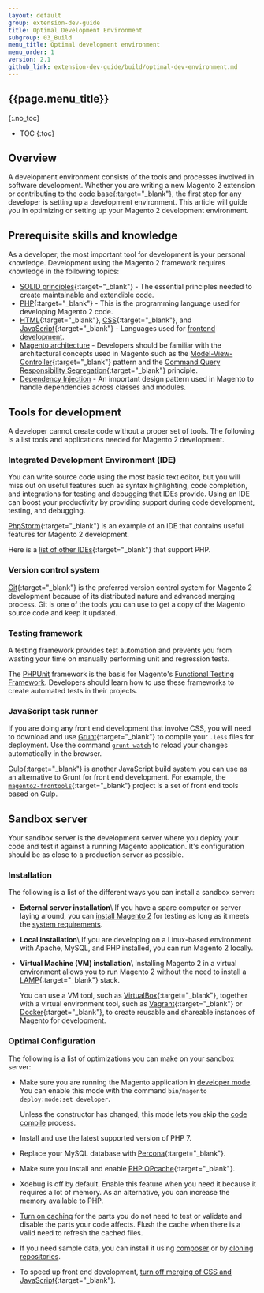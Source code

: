 ```yaml
---
layout: default
group: extension-dev-guide
title: Optimal Development Environment
subgroup: 03_Build
menu_title: Optimal development environment
menu_order: 1
version: 2.1
github_link: extension-dev-guide/build/optimal-dev-environment.md
---
```


## {{page.menu_title}}
{:.no_toc}

* TOC
{:toc}

## Overview

A development environment consists of the tools and processes involved in software development.
Whether you are writing a new Magento 2 extension or contributing to the [code base](https://github.com/magento/magento2){:target="_blank"}, the first step for any developer is setting up a development environment.
This article will guide you in optimizing or setting up your Magento 2 development environment.

## Prerequisite skills and knowledge

As a developer, the most important tool for development is your personal knowledge.
Development using the Magento 2 framework requires knowledge in the following topics:

* [SOLID principles](https://en.wikipedia.org/wiki/SOLID_(object-oriented_design)){:target="_blank"} - The essential principles needed to create maintainable and extendible code.
* [PHP](http://php.net/){:target="_blank"} - This is the programming language used for developing Magento 2 code.
* [HTML](https://en.wikipedia.org/wiki/HTML){:target="_blank"}, [CSS](https://en.wikipedia.org/wiki/Cascading_Style_Sheets){:target="_blank"}, and [JavaScript](https://www.javascript.com/){:target="_blank"} - Languages used for [frontend development]({{page.baseurl}}frontend-dev-guide/bk-frontend-dev-guide.html).
* [Magento architecture]({{page.baseurl}}architecture/arch_whatis.html) - Developers should be familiar with the architectural concepts used in Magento such as the [Model-View-Controller](https://en.wikipedia.org/wiki/Model%E2%80%93view%E2%80%93controller){:target="_blank"} pattern and the [Command Query Responsibility Segregation](http://martinfowler.com/bliki/CQRS.html){:target="_blank"} principle.
* [Dependency Injection]({{page.baseurl}}extension-dev-guide/depend-inj.html) - An important design pattern used in Magento to handle dependencies across classes and modules.

## Tools for development

A developer cannot create code without a proper set of tools.
The following is a list tools and applications needed for Magento 2 development. 

### Integrated Development Environment (IDE)

You can write source code using the most basic text editor, but you will miss out on useful features such as syntax highlighting, code completion, and integrations for testing and debugging that IDEs provide.
Using an IDE can boost your productivity by providing support during code development, testing, and debugging.

[PhpStorm](https://www.jetbrains.com/phpstorm/){:target="_blank"} is an example of an IDE that contains useful features for Magento 2 development.

Here is a [list of other IDEs](https://en.wikipedia.org/wiki/Comparison_of_integrated_development_environments#PHP){:target="_blank"} that support PHP.

### Version control system

[Git](https://en.wikipedia.org/wiki/Model%E2%80%93view%E2%80%93controller){:target="_blank"} is the preferred version control system for Magento 2 development because of its distributed nature and advanced merging process.
Git is one of the tools you can use to get a copy of the Magento source code and keep it updated.

### Testing framework

A testing framework provides test automation and prevents you from wasting your time on manually performing unit and regression tests.

The [PHPUnit](https://phpunit.de/) framework is the basis for Magento's [Functional Testing Framework]({{page.baseurl}}mtf/mtf_introduction.html).
Developers should learn how to use these frameworks to create automated tests in their projects.

### JavaScript task runner

If you are doing any front end development that involve CSS, you will need to download and use [Grunt](http://gruntjs.com/){:target="_blank"} to compile your `.less` files for deployment.
Use the command [`grunt watch`]({{page.baseurl}}frontend-dev-guide/css-topics/css_debug.html) to reload your changes automatically in the browser.

[Gulp](http://gulpjs.com/){:target="_blank"} is another JavaScript build system you can use as an alternative to Grunt for front end development.
For example, the [`magento2-frontools`](https://github.com/SnowdogApps/magento2-frontools){:target="_blank"} project is a set of front end tools based on Gulp.

## Sandbox server

Your sandbox server is the development server where you deploy your code and test it against a running Magento application.
It's configuration should be as close to a production server as possible.

### Installation

The following is a list of the different ways you can install a sandbox server:

* **External server installation**\\
  If you have a spare computer or server laying around, you can [install Magento 2]({{page.baseurl}}install-gde/bk-install-guide.html) for testing as long as it meets the [system requirements]({{page.baseurl}}install-gde/system-requirements-tech.html).
* **Local installation**\\
  If you are developing on a Linux-based environment with Apache, MySQL, and PHP installed, you can run Magento 2 locally.
* **Virtual Machine (VM) installation**\\
  Installing Magento 2 in a virtual environment allows you to run Magento 2 without the need to install a [LAMP](https://en.wikipedia.org/wiki/LAMP_(software_bundle)){:target="_blank"} stack.

  You can use a VM tool, such as [VirtualBox](https://www.virtualbox.org/wiki/VirtualBox){:target="_blank"}, together with a virtual environment tool, such as [Vagrant](https://www.vagrantup.com/){:target="_blank"} or [Docker](https://www.docker.com/){:target="_blank"}, to create reusable and shareable instances of Magento for development.

### Optimal Configuration

The following is a list of optimizations you can make on your sandbox server:

* Make sure you are running the Magento application in [developer mode]({{page.baseurl}}config-guide/bootstrap/magento-modes.html). 
  You can enable this mode with the command `bin/magento deploy:mode:set developer`.

  Unless the constructor has changed, this mode lets you skip the [code compile]({{page.baseurl}}config-guide/cli/config-cli-subcommands-compiler.html) process.
* Install and use the latest supported version of PHP 7.
* Replace your MySQL database with [Percona](https://www.percona.com/software/mysql-database/percona-server){:target="_blank"}.
* Make sure you install and enable [PHP OPcache](http://php.net/manual/en/intro.opcache.php){:target="_blank"}.
* Xdebug is off by default. Enable this feature when you need it because it requires a lot of memory.
  As an alternative, you can increase the memory available to PHP.
* [Turn on caching]({{page.baseurl}}config-guide/cli/config-cli-subcommands-cache.html) for the parts you do not need to test or validate and disable the parts your code affects. 
  Flush the cache when there is a valid need to refresh the cached files.
* If you need sample data, you can install it using [composer]({{page.baseurl}}install-gde/install/web/install-web-sample-data-composer.html) or by [cloning repositories]({{page.baseurl}}install-gde/install/web/install-web-sample-data-clone.html).
* To speed up front end development, [turn off merging of CSS and JavaScript](http://docs.magento.com/m2/ee/user_guide/system/file-optimization.html){:target="_blank"}.
